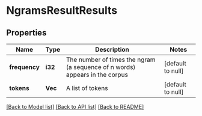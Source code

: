 # NgramsResultResults

## Properties
Name | Type | Description | Notes
------------ | ------------- | ------------- | -------------
**frequency** | **i32** | The number of times the ngram (a sequence of n words) appears in the corpus | [default to null]
**tokens** | **Vec<String>** | A list of tokens | [default to null]

[[Back to Model list]](../README.md#documentation-for-models) [[Back to API list]](../README.md#documentation-for-api-endpoints) [[Back to README]](../README.md)



